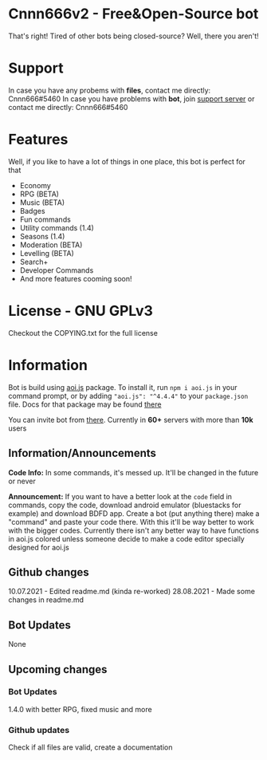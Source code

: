 # Cnnn666v2 - Free&Open-Source bot
That's right! Tired of other bots being closed-source? Well, there you aren't!

# Support
In case you have any probems with **files**, contact me directly: Cnnn666#5460
In case you have problems with **bot**, join [support server](https://discord.gg/mt4hDxQpPg) or contact me directly: Cnnn666#5460

# Features
Well, if you like to have a lot of things in one place, this bot is perfect for that
- Economy
- RPG (BETA)
- Music (BETA)
- Badges
- Fun commands
- Utility commands (1.4)
- Seasons (1.4)
- Moderation (BETA)
- Levelling (BETA)
- Search+
- Developer Commands
- And more features cooming soon!

# License - GNU GPLv3
Checkout the COPYING.txt for the full license

# Information
Bot is build using [aoi.js](https://aoi.js.org/) package.
To install it, run `npm i aoi.js` in your command prompt,
or by adding `"aoi.js": "^4.4.4"` to your `package.json` file.
Docs for that package may be found [there](https://aoi.leref.ga/)

You can invite bot from [there](https://top.gg/bot/794583111647494174/invite/). 
Currently in **60+** servers with more than **10k** users

## Information/Announcements
**Code Info:**
In some commands, it's messed up. It'll be changed in the future or never

**Announcement:**
If you want to have a better look at the `code` field in commands, copy the code, download android emulator (bluestacks for example) and download BDFD app. Create a bot (put anything there) make a "command" and paste  your code there. With this it'll be way better to work with the bigger codes. Currently there isn't any better way to have functions in aoi.js colored unless someone decide to make a code editor specially designed for aoi.js

## Github changes
10.07.2021 - Edited readme.md (kinda re-worked)
28.08.2021 - Made some changes in readme.md

## Bot Updates
None

## Upcoming changes
### Bot Updates
1.4.0 with better RPG, fixed music and more

### Github updates
Check if all files are valid, create a documentation

